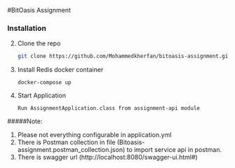 #BitOasis Assignment

### Installation

2. Clone the repo
   ```sh
   git clone https://github.com/Mohammedkherfan/bitoasis-assignment.git
   ```
3. Install Redis docker container
   ```
   docker-compose up
   ```
4. Start Application
   ```
   Run AssignmentApplication.class from assignment-api module
   ```

#####Note:
1. Please not everything configurable in application.yml
2. There is Postman collection in file (Bitoasis-assignment.postman_collection.json) to import service api in postman.
3. There is swagger url (http://localhost:8080/swagger-ui.html#)

